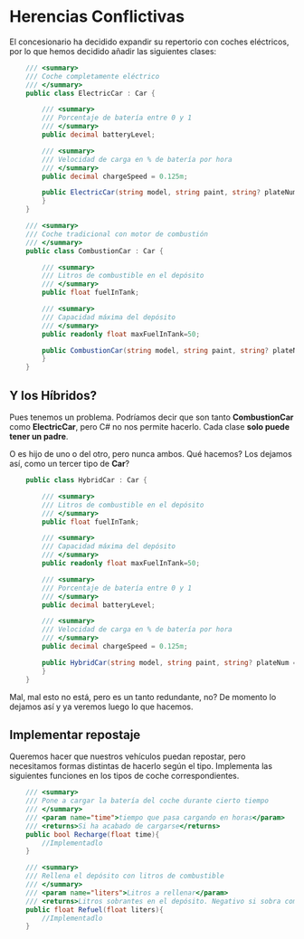 # Herencias Conflictivas

El concesionario ha decidido expandir su repertorio con coches eléctricos, por lo que hemos decidido añadir las siguientes clases:

```cs
    /// <summary>
    /// Coche completamente eléctrico
    /// </summary>
    public class ElectricCar : Car {

        /// <summary>
        /// Porcentaje de batería entre 0 y 1
        /// </summary>
        public decimal batteryLevel;

        /// <summary>
        /// Velocidad de carga en % de batería por hora
        /// </summary>
        public decimal chargeSpeed = 0.125m;

        public ElectricCar(string model, string paint, string? plateNum = null, float km = 0) : base(model, paint, plateNum, km) {
        }
    }

    /// <summary>
    /// Coche tradicional con motor de combustión
    /// </summary>
    public class CombustionCar : Car {

        /// <summary>
        /// Litros de combustible en el depósito
        /// </summary>
        public float fuelInTank;

        /// <summary>
        /// Capacidad máxima del depósito
        /// </summary>
        public readonly float maxFuelInTank=50;

        public CombustionCar(string model, string paint, string? plateNum = null, float km = 0) : base(model, paint, plateNum, km) {
        }
    }
```

## Y los Híbridos?

Pues tenemos un problema. Podríamos decir que son tanto **CombustionCar** como **ElectricCar**, pero C# no nos permite hacerlo. Cada clase **solo puede tener un padre**.

O es hijo de uno o del otro, pero nunca ambos. Qué hacemos? Los dejamos así, como un tercer tipo de **Car**?

```cs
    public class HybridCar : Car {

        /// <summary>
        /// Litros de combustible en el depósito
        /// </summary>
        public float fuelInTank;

        /// <summary>
        /// Capacidad máxima del depósito
        /// </summary>
        public readonly float maxFuelInTank=50;

        /// <summary>
        /// Porcentaje de batería entre 0 y 1
        /// </summary>
        public decimal batteryLevel;

        /// <summary>
        /// Velocidad de carga en % de batería por hora
        /// </summary>
        public decimal chargeSpeed = 0.125m;

        public HybridCar(string model, string paint, string? plateNum = null, float km = 0) : base(model, paint, plateNum, km) {
        }
    }
```

Mal, mal esto no está, pero es un tanto redundante, no? De momento lo dejamos así y ya veremos luego lo que hacemos.

## Implementar repostaje

Queremos hacer que nuestros vehículos puedan repostar, pero necesitamos formas distintas de hacerlo según el tipo. Implementa las siguientes funciones en los tipos de coche correspondientes.

```cs
    /// <summary>
    /// Pone a cargar la batería del coche durante cierto tiempo
    /// </summary>
    /// <param name="time">tiempo que pasa cargando en horas</param>
    /// <returns>Si ha acabado de cargarse</returns>
    public bool Recharge(float time){
        //Implementadlo
    }
```
```cs
    /// <summary>
    /// Rellena el depósito con litros de combustible
    /// </summary>
    /// <param name="liters">Litros a rellenar</param>
    /// <returns>Litros sobrantes en el depósito. Negativo si sobra combustible.</returns>
    public float Refuel(float liters){
        //Implementadlo
    }
```

